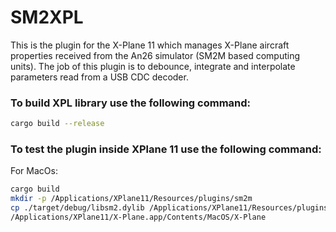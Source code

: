 # SM2XPL
This is the plugin for the X-Plane 11 which manages X-Plane aircraft properties received from the An26 simulator (SM2M based computing units). The job of this plugin is to debounce, integrate and interpolate parameters read from a USB CDC decoder.

### To build XPL library use the following command:

```bash
cargo build --release
```

### To test the plugin inside XPlane 11 use the following command:
For MacOs:
```bash
cargo build
mkdir -p /Applications/XPlane11/Resources/plugins/sm2m
cp ./target/debug/libsm2.dylib /Applications/XPlane11/Resources/plugins/sm2m/mac.xpl
/Applications/XPlane11/X-Plane.app/Contents/MacOS/X-Plane
```